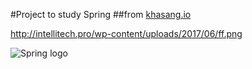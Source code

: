 #Project to study Spring
##from [khasang.io](https://khasang.io/ "Сайт Khasang")

http://intellitech.pro/wp-content/uploads/2017/06/ff.png

![Spring logo](http://intellitech.pro/wp-content/uploads/2017/06/ff.png "Spring logo")

